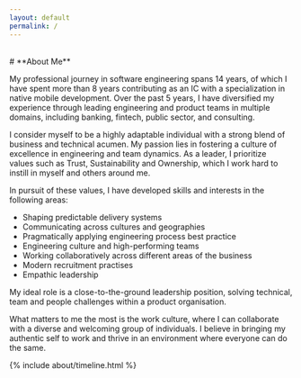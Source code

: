 ```yaml
---
layout: default
permalink: /
---
```


<br>
# **About Me**

My professional journey in software engineering spans 14 years, of which I have spent more than 8 years contributing as an IC with a specialization in native mobile development. Over the past 5 years, I have diversified my experience through leading engineering and product teams in multiple domains, including banking, fintech, public sector, and consulting.

I consider myself to be a highly adaptable individual with a strong blend of business and technical acumen. My passion lies in fostering a culture of excellence in engineering and team dynamics. As a leader, I prioritize values such as Trust, Sustainability and Ownership, which I work hard to instill in myself and others around me.

In pursuit of these values, I have developed skills and interests in the following areas:
- Shaping predictable delivery systems
- Communicating across cultures and geographies
- Pragmatically applying engineering process best practice
- Engineering culture and high-performing teams
- Working collaboratively across different areas of the business
- Modern recruitment practises
- Empathic leadership

My ideal role is a close-to-the-ground leadership position, solving technical, team and people challenges within a product organisation. 

What matters to me the most is the work culture, where I can collaborate with a diverse and welcoming group of individuals. I believe in bringing my authentic self to work and thrive in an environment where everyone can do the same.

<div class="row">
{% include about/timeline.html %}
</div>